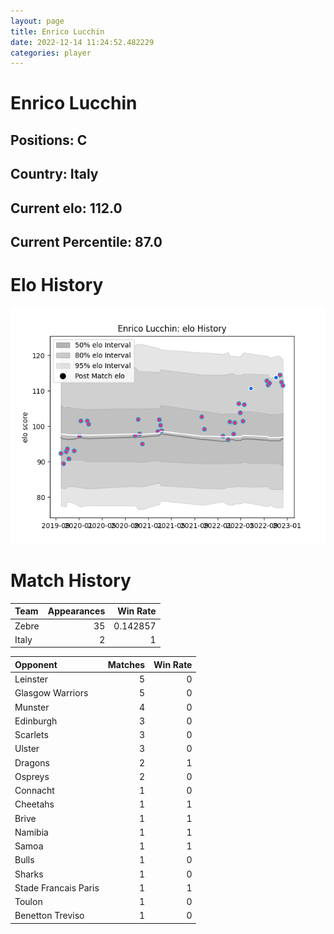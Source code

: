 ```yaml
---  
layout: page  
title: Enrico Lucchin  
date: 2022-12-14 11:24:52.482229  
categories: player  
---
```

# Enrico Lucchin

## Positions: C

## Country: Italy

## Current elo: 112.0

## Current Percentile: 87.0

# Elo History


![elo history](history_EnricoLucchin.png)
# Match History


| Team   |   Appearances |   Win Rate |
|:-------|--------------:|-----------:|
| Zebre  |            35 |   0.142857 |
| Italy  |             2 |   1        |

| Opponent             |   Matches |   Win Rate |
|:---------------------|----------:|-----------:|
| Leinster             |         5 |          0 |
| Glasgow Warriors     |         5 |          0 |
| Munster              |         4 |          0 |
| Edinburgh            |         3 |          0 |
| Scarlets             |         3 |          0 |
| Ulster               |         3 |          0 |
| Dragons              |         2 |          1 |
| Ospreys              |         2 |          0 |
| Connacht             |         1 |          0 |
| Cheetahs             |         1 |          1 |
| Brive                |         1 |          1 |
| Namibia              |         1 |          1 |
| Samoa                |         1 |          1 |
| Bulls                |         1 |          0 |
| Sharks               |         1 |          0 |
| Stade Francais Paris |         1 |          1 |
| Toulon               |         1 |          0 |
| Benetton Treviso     |         1 |          0 |